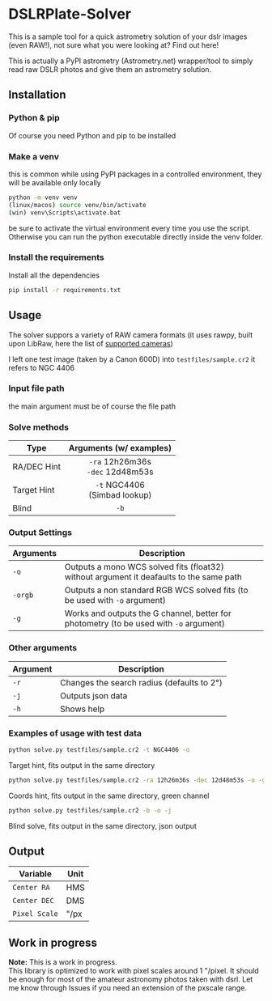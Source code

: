 # DSLRPlate-Solver

This is a sample tool for a quick astrometry solution of your dslr images (even RAW!), not sure what you were looking at? Find out here!

This is actually a PyPI astrometry (Astrometry.net) wrapper/tool to simply read raw DSLR photos and give them an astrometry solution.

## Installation
### Python & pip
Of course you need Python and pip to be installed
### Make a venv
this is common while using PyPI packages in a controlled environment, they will be available only locally 
``` bash
python -m venv venv
(linux/macos) source venv/bin/activate
(win) venv\Scripts\activate.bat
```
be sure to activate the virtual environment every time you use the script. Otherwise you can run the python executable directly inside the venv folder.
### Install the requirements
Install all the dependencies
``` bash
pip install -r requirements.txt
```

## Usage
The solver suppors a variety of RAW camera formats (it uses rawpy, built upon LibRaw, here the list of [supported cameras](https://www.libraw.org/supported-cameras))

I left one test image (taken by a Canon 600D) into `testfiles/sample.cr2` it refers to NGC 4406

### Input file path
the main argument must be of course the file path

### Solve methods
|Type|Arguments (w/ examples)|
|---|:---:|
|RA/DEC Hint |`-ra` 12h26m36s<br>`-dec` 12d48m53s|
|Target Hint|`-t` NGC4406<br>(Simbad lookup)|
|Blind| `-b`|

### Output Settings
|Arguments|Description|
|---|---|
|`-o`|Outputs a mono WCS solved fits (float32) <br> without argument it deafaults to the same path|
|`-orgb`|Outputs a non standard RGB WCS solved fits (to be used with `-o` argument)|
|`-g`|Works and outputs the G channel, better for photometry (to be used with `-o` argument)|


### Other arguments
|Argument|Description|
|----|---|
|`-r`|Changes the search radius (defaults to 2°)|
|`-j`|Outputs json data|
|`-h`|Shows help|

### Examples of usage with test data
```bash
python solve.py testfiles/sample.cr2 -t NGC4406 -o
```
Target hint, fits output in the same directory
```bash
python solve.py testfiles/sample.cr2 -ra 12h26m36s -dec 12d48m53s -o -g
```
Coords hint, fits output in the same directory, green channel
```bash
python solve.py testfiles/sample.cr2 -b -o -j
```
Blind solve, fits output in the same directory, json output
## Output
|Variable|Unit|
|--|-|
|`Center RA`|HMS|
|`Center DEC`|DMS|
|`Pixel Scale`|"/px|
## Work in progress
**Note:** This is a work in progress.<br>
This library is optimized to work with pixel scales around 1 "/pixel. It should be enough for most of the amateur astronomy photos taken with dsrl. Let me know through Issues if you need an extension of the pxscale range.